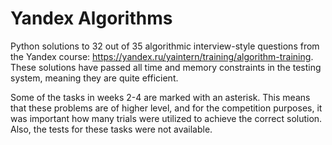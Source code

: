 # Yandex Algorithms
Python solutions to 32 out of 35 algorithmic interview-style questions from the Yandex course: https://yandex.ru/yaintern/training/algorithm-training. These solutions have passed all time and memory constraints in the testing system, meaning they are quite efficient.

Some of the tasks in weeks 2-4 are marked with an asterisk. This means that these problems are of higher level, and for the competition purposes, it was important how many trials were utilized to achieve the correct solution. Also, the tests for these tasks were not available.
